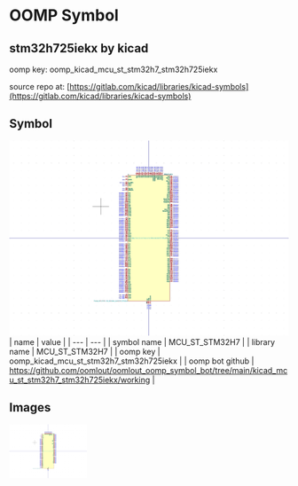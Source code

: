 # OOMP Symbol  
## stm32h725iekx  by kicad  
  
oomp key: oomp_kicad_mcu_st_stm32h7_stm32h725iekx  
  
source repo at: [https://gitlab.com/kicad/libraries/kicad-symbols](https://gitlab.com/kicad/libraries/kicad-symbols)  
## Symbol  
  
[![working.png](working_600.png)](working.png)  
| name | value | 
| --- | --- | 
| symbol name | MCU_ST_STM32H7 | 
| library name | MCU_ST_STM32H7 | 
| oomp key | oomp_kicad_mcu_st_stm32h7_stm32h725iekx | 
| oomp bot github | https://github.com/oomlout/oomlout_oomp_symbol_bot/tree/main/kicad_mcu_st_stm32h7_stm32h725iekx/working | 
## Images  
  
[![working.png](working_140.png)](working.png)  
